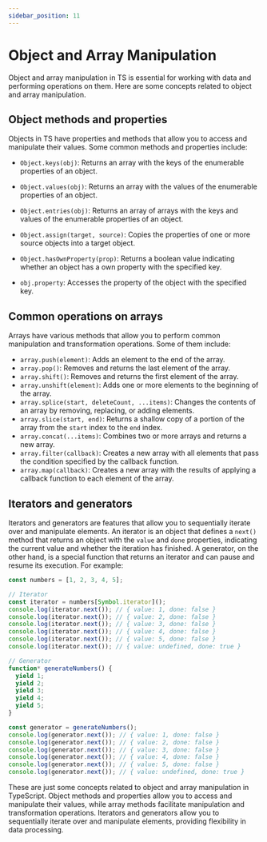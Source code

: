 ```yaml
---
sidebar_position: 11
---
```


# Object and Array Manipulation

Object and array manipulation in TS is essential for working with data and performing operations on them. Here are some concepts related to object and array manipulation.

## Object methods and properties
Objects in TS have properties and methods that allow you to access and manipulate their values. Some common methods and properties include:

  - `Object.keys(obj)`: Returns an array with the keys of the enumerable properties of an object.
  - `Object.values(obj)`: Returns an array with the values of the enumerable properties of an object.
  - `Object.entries(obj)`: Returns an array of arrays with the keys and values of the enumerable properties of an object.
  - `Object.assign(target, source)`: Copies the properties of one or more source objects into a target object.
 

 - `Object.hasOwnProperty(prop)`: Returns a boolean value indicating whether an object has a own property with the specified key.
  - `obj.property`: Accesses the property of the object with the specified key.

## Common operations on arrays
Arrays have various methods that allow you to perform common manipulation and transformation operations. Some of them include:

  - `array.push(element)`: Adds an element to the end of the array.
  - `array.pop()`: Removes and returns the last element of the array.
  - `array.shift()`: Removes and returns the first element of the array.
  - `array.unshift(element)`: Adds one or more elements to the beginning of the array.
  - `array.splice(start, deleteCount, ...items)`: Changes the contents of an array by removing, replacing, or adding elements.
  - `array.slice(start, end)`: Returns a shallow copy of a portion of the array from the `start` index to the `end` index.
  - `array.concat(...items)`: Combines two or more arrays and returns a new array.
  - `array.filter(callback)`: Creates a new array with all elements that pass the condition specified by the callback function.
  - `array.map(callback)`: Creates a new array with the results of applying a callback function to each element of the array.

## Iterators and generators
Iterators and generators are features that allow you to sequentially iterate over and manipulate elements. An iterator is an object that defines a `next()` method that returns an object with the `value` and `done` properties, indicating the current value and whether the iteration has finished. A generator, on the other hand, is a special function that returns an iterator and can pause and resume its execution. For example:
```typescript
const numbers = [1, 2, 3, 4, 5];

// Iterator
const iterator = numbers[Symbol.iterator]();
console.log(iterator.next()); // { value: 1, done: false }
console.log(iterator.next()); // { value: 2, done: false }
console.log(iterator.next()); // { value: 3, done: false }
console.log(iterator.next()); // { value: 4, done: false }
console.log(iterator.next()); // { value: 5, done: false }
console.log(iterator.next()); // { value: undefined, done: true }

// Generator
function* generateNumbers() {
  yield 1;
  yield 2;
  yield 3;
  yield 4;
  yield 5;
}

const generator = generateNumbers();
console.log(generator.next()); // { value: 1, done: false }
console.log(generator.next()); // { value: 2, done: false }
console.log(generator.next()); // { value: 3, done: false }
console.log(generator.next()); // { value: 4, done: false }
console.log(generator.next()); // { value: 5, done: false }
console.log(generator.next()); // { value: undefined, done: true }
```

These are just some concepts related to object and array manipulation in TypeScript. Object methods and properties allow you to access and manipulate their values, while array methods facilitate manipulation and transformation operations. Iterators and generators allow you to sequentially iterate over and manipulate elements, providing flexibility in data processing.
